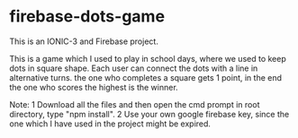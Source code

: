 # firebase-dots-game
This is an IONIC-3 and Firebase project.

This is a game which I used to play in school days, where we used to keep dots in square shape. Each user can connect the dots with a line in alternative turns. the one who completes a square gets 1 point, in the end the one who scores the highest is the winner.


Note: 1 Download all the files and then open the cmd prompt in root directory, type "npm install".
      2 Use your own google firebase key, since the one which I have used in the project might be expired.
